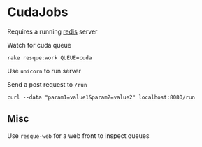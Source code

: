 CudaJobs
========

Requires a running [redis](http://redis.io/download) server

Watch for cuda queue

```
rake resque:work QUEUE=cuda
```

Use `unicorn` to run server

Send a post request to `/run`

```
curl --data "param1=value1&param2=value2" localhost:8080/run
```

Misc
----

Use `resque-web` for a web front to inspect queues
